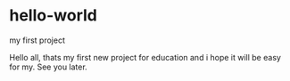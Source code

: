 # hello-world
my first project

Hello all, thats my first new project for education and i hope it will be easy for my.
See you later.
